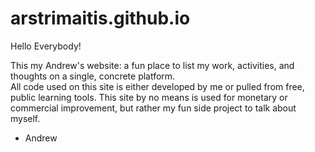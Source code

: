 # arstrimaitis.github.io
Hello Everybody!

This my Andrew's website: a fun place to list my work, activities, and thoughts on a single, concrete platform.  
All code used on this site is either developed by me or pulled from free, public learning tools.  This site by no means is used for monetary or commercial improvement, but rather my fun side project to talk about myself. 

- Andrew

